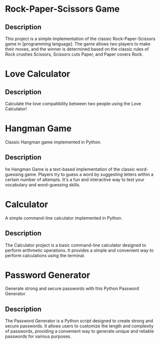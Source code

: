 # Rock-Paper-Scissors Game

## Description

This project is a simple implementation of the classic Rock-Paper-Scissors game in [programming language]. The game allows two players to make their moves, and the winner is determined based on the classic rules of Rock crushes Scissors, Scissors cuts Paper, and Paper covers Rock.

# Love Calculator

## Description

Calculate the love compatibility between two people using the Love Calculator!

# Hangman Game

Classic Hangman game implemented in Python.

## Description

he Hangman Game is a text-based implementation of the classic word-guessing game. Players try to guess a word by suggesting letters within a certain number of attempts. It's a fun and interactive way to test your vocabulary and word-guessing skills.

# Calculator

A simple command-line calculator implemented in Python.

## Description

The Calculator project is a basic command-line calculator designed to perform arithmetic operations. It provides a simple and convenient way to perform calculations using the terminal.

# Password Generator

Generate strong and secure passwords with this Python Password Generator.

## Description

The Password Generator is a Python script designed to create strong and secure passwords. It allows users to customize the length and complexity of passwords, providing a convenient way to generate unique and reliable passwords for various purposes.
